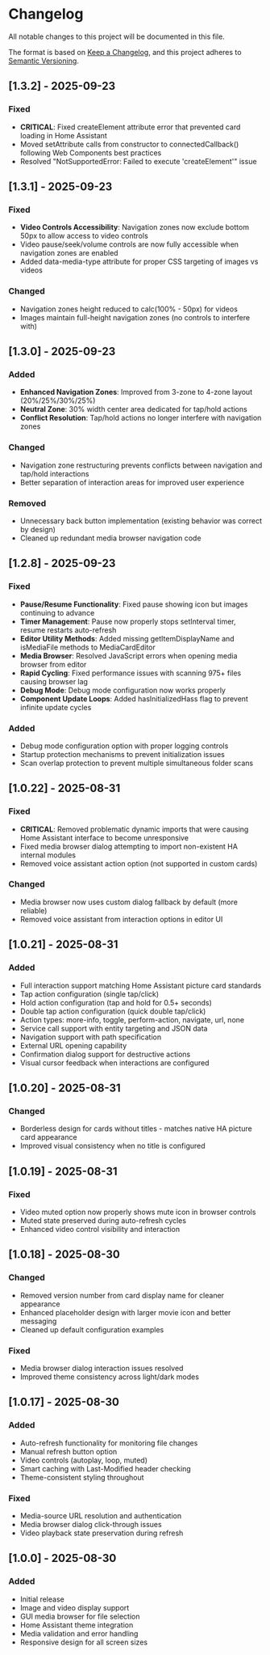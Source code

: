 # Changelog

All notable changes to this project will be documented in this file.

The format is based on [Keep a Changelog](https://keepachangelog.com/en/1.0.0/),
and this project adheres to [Semantic Versioning](https://semver.org/spec/v2.0.0.html).

## [1.3.2] - 2025-09-23

### Fixed

- **CRITICAL**: Fixed createElement attribute error that prevented card loading in Home Assistant
- Moved setAttribute calls from constructor to connectedCallback() following Web Components best practices
- Resolved "NotSupportedError: Failed to execute 'createElement'" issue

## [1.3.1] - 2025-09-23

### Fixed

- **Video Controls Accessibility**: Navigation zones now exclude bottom 50px to allow access to video controls
- Video pause/seek/volume controls are now fully accessible when navigation zones are enabled
- Added data-media-type attribute for proper CSS targeting of images vs videos

### Changed

- Navigation zones height reduced to calc(100% - 50px) for videos
- Images maintain full-height navigation zones (no controls to interfere with)

## [1.3.0] - 2025-09-23

### Added

- **Enhanced Navigation Zones**: Improved from 3-zone to 4-zone layout (20%/25%/30%/25%)
- **Neutral Zone**: 30% width center area dedicated for tap/hold actions
- **Conflict Resolution**: Tap/hold actions no longer interfere with navigation zones

### Changed

- Navigation zone restructuring prevents conflicts between navigation and tap/hold interactions
- Better separation of interaction areas for improved user experience

### Removed

- Unnecessary back button implementation (existing behavior was correct by design)
- Cleaned up redundant media browser navigation code

## [1.2.8] - 2025-09-23

### Fixed

- **Pause/Resume Functionality**: Fixed pause showing icon but images continuing to advance
- **Timer Management**: Pause now properly stops setInterval timer, resume restarts auto-refresh
- **Editor Utility Methods**: Added missing getItemDisplayName and isMediaFile methods to MediaCardEditor
- **Media Browser**: Resolved JavaScript errors when opening media browser from editor
- **Rapid Cycling**: Fixed performance issues with scanning 975+ files causing browser lag
- **Debug Mode**: Debug mode configuration now works properly
- **Component Update Loops**: Added hasInitializedHass flag to prevent infinite update cycles

### Added

- Debug mode configuration option with proper logging controls
- Startup protection mechanisms to prevent initialization issues
- Scan overlap protection to prevent multiple simultaneous folder scans

## [1.0.22] - 2025-08-31

### Fixed
- **CRITICAL**: Removed problematic dynamic imports that were causing Home Assistant interface to become unresponsive
- Fixed media browser dialog attempting to import non-existent HA internal modules
- Removed voice assistant action option (not supported in custom cards)

### Changed
- Media browser now uses custom dialog fallback by default (more reliable)
- Removed voice assistant from interaction options in editor UI

## [1.0.21] - 2025-08-31

### Added
- Full interaction support matching Home Assistant picture card standards
- Tap action configuration (single tap/click)
- Hold action configuration (tap and hold for 0.5+ seconds)
- Double tap action configuration (quick double tap/click)
- Action types: more-info, toggle, perform-action, navigate, url, none
- Service call support with entity targeting and JSON data
- Navigation support with path specification
- External URL opening capability  
- Confirmation dialog support for destructive actions
- Visual cursor feedback when interactions are configured

## [1.0.20] - 2025-08-31

### Changed
- Borderless design for cards without titles - matches native HA picture card appearance
- Improved visual consistency when no title is configured

## [1.0.19] - 2025-08-31

### Fixed
- Video muted option now properly shows mute icon in browser controls
- Muted state preserved during auto-refresh cycles
- Enhanced video control visibility and interaction

## [1.0.18] - 2025-08-30

### Changed
- Removed version number from card display name for cleaner appearance
- Enhanced placeholder design with larger movie icon and better messaging
- Cleaned up default configuration examples

### Fixed
- Media browser dialog interaction issues resolved
- Improved theme consistency across light/dark modes

## [1.0.17] - 2025-08-30

### Added
- Auto-refresh functionality for monitoring file changes
- Manual refresh button option
- Video controls (autoplay, loop, muted)
- Smart caching with Last-Modified header checking
- Theme-consistent styling throughout

### Fixed
- Media-source URL resolution and authentication
- Media browser dialog click-through issues
- Video playback state preservation during refresh

## [1.0.0] - 2025-08-30

### Added
- Initial release
- Image and video display support
- GUI media browser for file selection
- Home Assistant theme integration
- Media validation and error handling
- Responsive design for all screen sizes

